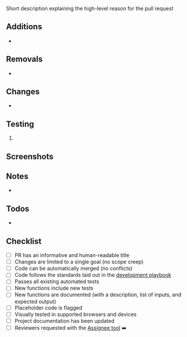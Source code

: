 Short description explaining the high-level reason for the pull request

## Additions

-

## Removals

-

## Changes

-

## Testing

1.

## Screenshots


## Notes

-

## Todos

-

## Checklist

* [ ] PR has an informative and human-readable title
* [ ] Changes are limited to a single goal (no scope creep)
* [ ] Code can be automatically merged (no conflicts)
* [ ] Code follows the standards laid out in the [development playbook](https://github.com/cfpb/development)
* [ ] Passes all existing automated tests
* [ ] New functions include new tests
* [ ] New functions are documented (with a description, list of inputs, and expected output)
* [ ] Placeholder code is flagged
* [ ] Visually tested in supported browsers and devices
* [ ] Project documentation has been updated
* [ ] Reviewers requested with the [Assignee tool](https://help.github.com/articles/assigning-issues-and-pull-requests-to-other-github-users/) :arrow_right:
